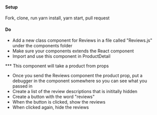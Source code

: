 #### Setup

Fork, clone, run yarn install, yarn start, pull request

#### Do

- Add a new class component for Reviews in a file called "Reviews.js" under the components folder
- Make sure your components extends the React component
- Import and use this component in ProductDetail

\*\*\* This component will take a product from props

- Once you send the Reviews component the product prop, put a debugger in the component somewhere so you can see what you passed in
- Create a list of the review descriptions that is inititally hidden
- Create a button with the word "reviews"
- When the button is clicked, show the reviews
- When clicked again, hide the reviews
